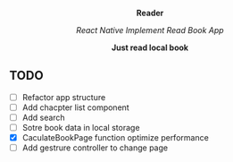 **<p align="center">Reader</p>**
*<p align="center">React Native Implement Read Book App</p>*
**<p align="center">Just read local book</p>**


## TODO
- [ ] Refactor app structure
- [ ] Add chacpter list component
- [ ] Add search
- [ ] Sotre book data in local storage
- [x] CaculateBookPage function optimize performance
- [ ] Add gestrure controller to change page